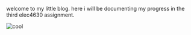 welcome to my little blog. here i will be documenting my progress in the third elec4630 assignment.

![cool](https://github.com/gp-rgb/gp-rgb.github.io/assets/131956221/9ad01f8c-9cbc-4900-831b-179350d4d51f)
